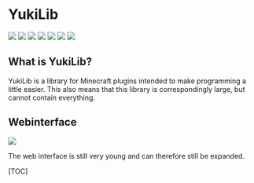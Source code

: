# YukiLib
![](https://img.shields.io/badge/YukiLib-0.0.1-blue) ![](https://img.shields.io/badge/Webhook-0.0.1-blue) ![](https://img.shields.io/badge/Webinterface-0.0.1-blue)
![](https://img.shields.io/github/issues/Deminosa/YukiLib) ![](https://img.shields.io/github/forks/Deminosa/YukiLib) ![](https://img.shields.io/github/stars/Deminosa/YukiLib) ![](https://img.shields.io/github/license/Deminosa/YukiLib)

## What is YukiLib?
YukiLib is a library for Minecraft plugins intended to make programming a little easier. This also means that this library is correspondingly large, but cannot contain everything.

## Webinterface
![](https://img.shields.io/badge/Version-0.0.1-blue) 

The web interface is still very young and can therefore still be expanded.

[TOC]